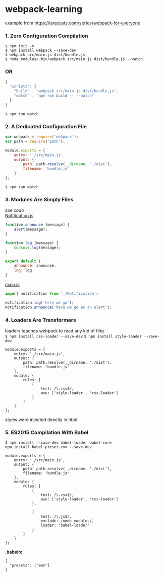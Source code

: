 # webpack-learning
example from https://laracasts.com/series/webpack-for-everyone  
### 1. Zero Configuration Compilation
`$ npm init -y`  
`$ npm install webpack --save-dev`  
`$ webpack src/main.js dist/bundle.js`  
`$ node_modules/.bin/webpack src/main.js dist/bundle.js --watch`  
### OR
```javascript
{
  "scripts": {
    "build" : "webpack src/main.js dist/bundle.js",
    "watch" : "npm run build -- --watch" 
  }
}
```
`$ npm run watch`
### 2. A Dedicated Configuration File
```javascript
var webpack = require('webpack');
var path = require('path');

module.exports = {
    entry: './src/main.js',
    output: {
        path: path.resolve(__dirname, './dist'),
        filename: 'bundle.js'
    }
};
```
`$ npm run watch`
### 3. Modules Are Simply Files
*see code*  
[Notification.js](https://github.com/val-fom/webpack-learning/blob/b1246b08dc664e6fe315118f9172a8ded5d20ba8/src/Notification.js)  
```javascript
function announce (message) {
	alert(message);
}

function log (message) {
	console.log(message);
}

export default {
	announce: announce,
	log: log
}
```
[main.js](https://github.com/val-fom/webpack-learning/blob/b1246b08dc664e6fe315118f9172a8ded5d20ba8/src/main.js)
```javascript
import notification from './Notification';

notification.log('here we go');
notification.announce('here we go as an alert');
```
### 4. Loaders Are Transformers
loaders teaches webpack to read any kid of files   
`$ npm install css-loader --save-dev`
`$ npm install style-loader --save-dev`

```jawascript
module.exports = {
	entry: './src/main.js',
	output: {
		path: path.resolve(__dirname, './dist'),
		filename: 'bundle.js'
	},
	module: {
		rules: [
			{
				test: /\.css$/,
				use: ['style-loader', 'css-loader']
			}
		]
	}
};
```
styles were injected directly in html
### 5. ES2015 Compilation With Babel
`$ npm install --save-dev babel-loader babel-core`  
`npm install babel-preset-env --save-dev`  
```jawascript
module.exports = {
	entry: './src/main.js',
	output: {
		path: path.resolve(__dirname, './dist'),
		filename: 'bundle.js'
	},
	module: {
		rules: [
			{
				test: /\.css$/,
				use: ['style-loader', 'css-loader']
			},

			{ 
				test: /\.js$/, 
				exclude: /node_modules/, 
				loader: "babel-loader"
			}
		]
	}
};
```
**.babelrc**
```jawascript
{
  "presets": ["env"]
}
```

